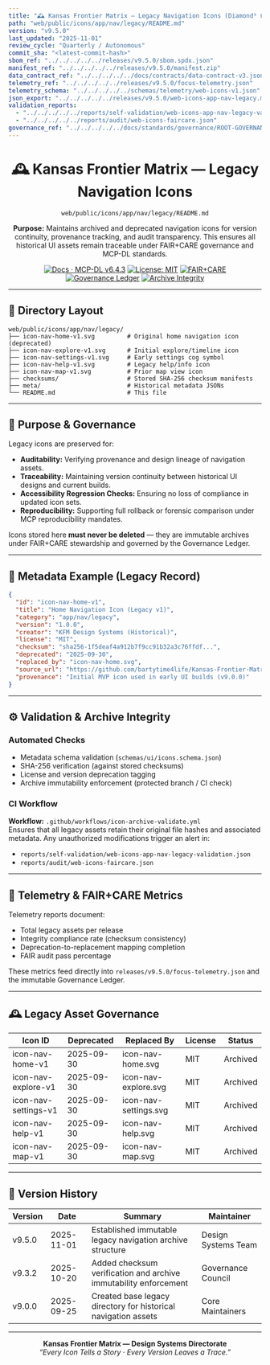```yaml
---
title: "🕰 Kansas Frontier Matrix — Legacy Navigation Icons (Diamond⁹ Ω / Crown∞Ω Ultimate Certified)"
path: "web/public/icons/app/nav/legacy/README.md"
version: "v9.5.0"
last_updated: "2025-11-01"
review_cycle: "Quarterly / Autonomous"
commit_sha: "<latest-commit-hash>"
sbom_ref: "../../../../../releases/v9.5.0/sbom.spdx.json"
manifest_ref: "../../../../../releases/v9.5.0/manifest.zip"
data_contract_ref: "../../../../../docs/contracts/data-contract-v3.json"
telemetry_ref: "../../../../../releases/v9.5.0/focus-telemetry.json"
telemetry_schema: "../../../../../schemas/telemetry/web-icons-v1.json"
json_export: "../../../../../releases/v9.5.0/web-icons-app-nav-legacy.meta.json"
validation_reports:
  - "../../../../../reports/self-validation/web-icons-app-nav-legacy-validation.json"
  - "../../../../../reports/audit/web-icons-faircare.json"
governance_ref: "../../../../../docs/standards/governance/ROOT-GOVERNANCE.md"
---
```


<div align="center">

# 🕰 Kansas Frontier Matrix — **Legacy Navigation Icons**
`web/public/icons/app/nav/legacy/README.md`

**Purpose:** Maintains archived and deprecated navigation icons for version continuity, provenance tracking, and audit transparency. This ensures all historical UI assets remain traceable under FAIR+CARE governance and MCP-DL standards.

[![Docs · MCP-DL v6.4.3](https://img.shields.io/badge/Docs-MCP--DL%20v6.4.3-blue)](../../../../../docs/standards/markdown_rules.md)
[![License: MIT](https://img.shields.io/badge/License-MIT-green)](../../../../../LICENSE)
[![FAIR+CARE](https://img.shields.io/badge/FAIR%2BCARE-Compliant-orange)](../../../../../docs/standards/governance/ROOT-GOVERNANCE.md)
[![Governance Ledger](https://img.shields.io/badge/Governance-Ledger-Active-purple)](../../../../../docs/standards/governance/LEDGER.md)
[![Archive Integrity](https://img.shields.io/badge/Archive-Immutable-critical)](../../../../../reports/audit/web-icons-faircare.json)

</div>

---

## 📁 Directory Layout

```
web/public/icons/app/nav/legacy/
├── icon-nav-home-v1.svg         # Original home navigation icon (deprecated)
├── icon-nav-explore-v1.svg      # Initial explore/timeline icon
├── icon-nav-settings-v1.svg     # Early settings cog symbol
├── icon-nav-help-v1.svg         # Legacy help/info icon
├── icon-nav-map-v1.svg          # Prior map view icon
├── checksums/                   # Stored SHA-256 checksum manifests
├── meta/                        # Historical metadata JSONs
└── README.md                    # This file
```

---

## 🧩 Purpose & Governance

Legacy icons are preserved for:
- **Auditability:** Verifying provenance and design lineage of navigation assets.  
- **Traceability:** Maintaining version continuity between historical UI designs and current builds.  
- **Accessibility Regression Checks:** Ensuring no loss of compliance in updated icon sets.  
- **Reproducibility:** Supporting full rollback or forensic comparison under MCP reproducibility mandates.

Icons stored here **must never be deleted** — they are immutable archives under FAIR+CARE stewardship and governed by the Governance Ledger.

---

## 🧾 Metadata Example (Legacy Record)

```json
{
  "id": "icon-nav-home-v1",
  "title": "Home Navigation Icon (Legacy v1)",
  "category": "app/nav/legacy",
  "version": "1.0.0",
  "creator": "KFM Design Systems (Historical)",
  "license": "MIT",
  "checksum": "sha256-1f5deaf4a912b7f9cc91b32a3c76ffdf...",
  "deprecated": "2025-09-30",
  "replaced_by": "icon-nav-home.svg",
  "source_url": "https://github.com/bartytime4life/Kansas-Frontier-Matrix",
  "provenance": "Initial MVP icon used in early UI builds (v9.0.0)"
}
```

---

## ⚙️ Validation & Archive Integrity

### Automated Checks
- Metadata schema validation (`schemas/ui/icons.schema.json`)  
- SHA-256 verification (against stored checksums)  
- License and version deprecation tagging  
- Archive immutability enforcement (protected branch / CI check)  

### CI Workflow
**Workflow:** `.github/workflows/icon-archive-validate.yml`  
Ensures that all legacy assets retain their original file hashes and associated metadata. Any unauthorized modifications trigger an alert in:
- `reports/self-validation/web-icons-app-nav-legacy-validation.json`
- `reports/audit/web-icons-faircare.json`

---

## 🧮 Telemetry & FAIR+CARE Metrics

Telemetry reports document:
- Total legacy assets per release  
- Integrity compliance rate (checksum consistency)  
- Deprecation-to-replacement mapping completion  
- FAIR audit pass percentage  

These metrics feed directly into `releases/v9.5.0/focus-telemetry.json` and the immutable Governance Ledger.

---

## 🕰 Legacy Asset Governance

| Icon ID | Deprecated | Replaced By | License | Status |
|----------|-------------|--------------|----------|---------|
| icon-nav-home-v1 | 2025-09-30 | icon-nav-home.svg | MIT | Archived |
| icon-nav-explore-v1 | 2025-09-30 | icon-nav-explore.svg | MIT | Archived |
| icon-nav-settings-v1 | 2025-09-30 | icon-nav-settings.svg | MIT | Archived |
| icon-nav-help-v1 | 2025-09-30 | icon-nav-help.svg | MIT | Archived |
| icon-nav-map-v1 | 2025-09-30 | icon-nav-map.svg | MIT | Archived |

---

## 🧾 Version History

| Version | Date | Summary | Maintainer |
|----------|------|----------|-------------|
| v9.5.0 | 2025-11-01 | Established immutable legacy navigation archive structure | Design Systems Team |
| v9.3.2 | 2025-10-20 | Added checksum verification and archive immutability enforcement | Governance Council |
| v9.0.0 | 2025-09-25 | Created base legacy directory for historical navigation assets | Core Maintainers |

---

<div align="center">

**Kansas Frontier Matrix — Design Systems Directorate**  
*“Every Icon Tells a Story · Every Version Leaves a Trace.”*

</div>

